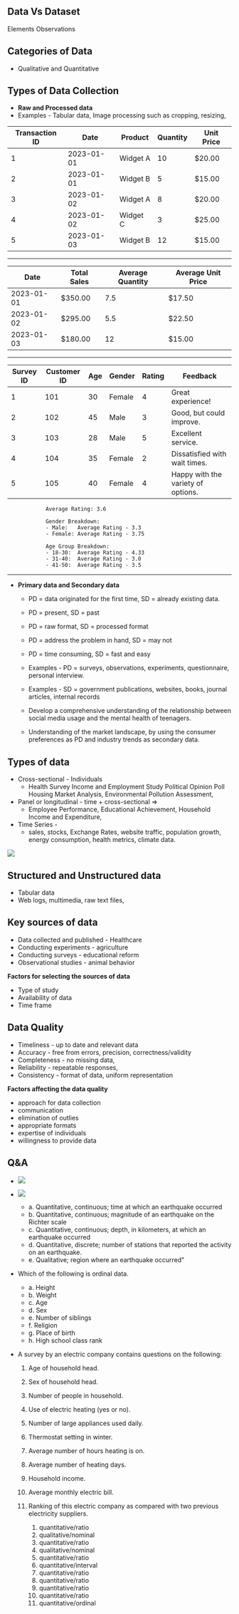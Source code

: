 
## Data Vs Dataset

Elements
Observations

## Categories of Data

- Qualitative and Quantitative

## Types of Data Collection


- **Raw and Processed data**
- Examples - Tabular data, Image processing such as cropping, resizing, 

Transaction ID | Date       | Product    | Quantity | Unit Price
-------------- | ---------- | ---------- | -------- | -----------
1              | 2023-01-01 | Widget A   | 10       | $20.00
2              | 2023-01-01 | Widget B   | 5        | $15.00
3              | 2023-01-02 | Widget A   | 8        | $20.00
4              | 2023-01-02 | Widget C   | 3        | $25.00
5              | 2023-01-03 | Widget B   | 12       | $15.00

---

Date       | Total Sales | Average Quantity | Average Unit Price
---------- | ----------- | ----------------- | -------------------
2023-01-01 | $350.00     | 7.5               | $17.50
2023-01-02 | $295.00     | 5.5               | $22.50
2023-01-03 | $180.00     | 12                | $15.00

---

Survey ID | Customer ID | Age | Gender | Rating | Feedback
----------|-------------|-----|--------|--------|------------------------
1         | 101         | 30  | Female | 4      | Great experience!
2         | 102         | 45  | Male   | 3      | Good, but could improve.
3         | 103         | 28  | Male   | 5      | Excellent service.
4         | 104         | 35  | Female | 2      | Dissatisfied with wait times.
5         | 105         | 40  | Female | 4      | Happy with the variety of options.


				Average Rating: 3.6

				Gender Breakdown:
				- Male:   Average Rating - 3.3
				- Female: Average Rating - 3.75

				Age Group Breakdown:
				- 18-30:  Average Rating - 4.33
				- 31-40:  Average Rating - 3.0
				- 41-50:  Average Rating - 3.5

---

- **Primary data and Secondary data**
	- PD = data originated for the first time, SD = already existing data.
	- PD = present, SD = past
	- PD = raw format, SD = processed format
	- PD = address the problem in hand, SD = may not
	- PD = time consuming, SD = fast and easy
	
	- Examples - PD = surveys, observations, experiments, questionnaire, personal interview.
	- Examples - SD = government publications, websites, books, journal articles, internal records

	- Develop a comprehensive understanding of the relationship between social media usage and the mental health of teenagers.
	- Understanding of the market landscape, by using the consumer preferences as PD and industry trends as secondary data.


## Types of data


- Cross-sectional - Individuals
	- Health Survey Income and Employment Study Political Opinion Poll Housing Market Analysis,  Environmental Pollution Assessment, 
- Panel or longitudinal - time + cross-sectional => 
	- Employee Performance, Educational Achievement, Household Income and Expenditure, 
- Time Series - 
	- sales, stocks, Exchange Rates, website traffic, population growth, energy consumption, health metrics, climate data.

![](images/20231119123857.png)


## Structured and Unstructured data

- Tabular data
- Web logs, multimedia, raw text files,

## Key sources of data

- Data collected and published - Healthcare
- Conducting experiments - agriculture
- Conducting surveys - educational reform
- Observational studies - animal behavior

**Factors for selecting the sources of data**
- Type of study
- Availability of data
- Time frame

## Data Quality

- Timeliness - up to date and relevant data
- Accuracy - free from errors, precision, correctness/validity
- Completeness - no missing data, 
- Reliability - repeatable responses, 
- Consistency - format of data, uniform representation

**Factors affecting the data quality**

- approach for data collection
- communication
- elimination of outlies
- appropriate formats
- expertise of individuals
- willingness to provide data



## Q&A


- ![](images/20231124144021.png)
- ![](images/20231124144028.png)     
	- a. Quantitative, continuous; time at which an earthquake occurred
	- b. Quantitative, continuous; magnitude of an earthquake on the Richter scale
	- c. Quantitative, continuous; depth, in kilometers, at which an earthquake occurred
	- d. Quantitative, discrete; number of stations that reported the activity on an earthquake.
	- e. Qualitative; region where an earthquake occurred"						

- Which of the following is ordinal data. 
	- a. Height 
	- b. Weight 
	- c. Age
	- d. Sex
	- e. Number of siblings  
	- f. Religion 
	- g. Place of birth  
	- h. High school class rank						

- A survey by an electric company contains questions on the following:
	1. Age of household head.
	2. Sex of household head.
	3. Number of people in household.
	4. Use of electric heating (yes or no).
	5. Number of large appliances used daily.
	6. Thermostat setting in winter.
	7. Average number of hours heating is on.
	8. Average number of heating days.
	9. Household income.
	10. Average monthly electric bill.
	11. Ranking of this electric company as compared with two previous electricity suppliers.		

		1. quantitative/ratio
		2. qualitative/nominal
		3. quantitative/ratio
		4. qualitative/nominal
		5. quantitative/ratio
		6. quantitative/interval
		7. quantitative/ratio
		8. quantitative/ratio
		9. quantitative/ratio
		10. quantitative/ratio
		11. quantitative/ordinal		




